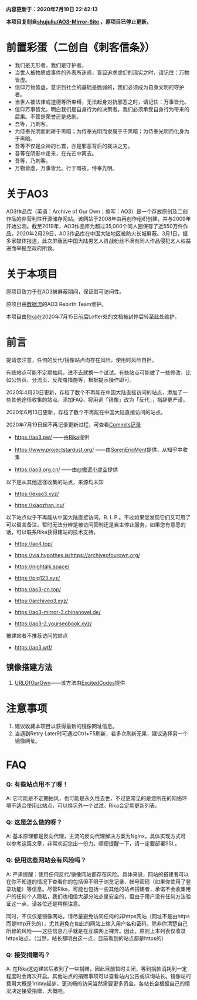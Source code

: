 **内容更新于：2020年7月19日 22:42:13**

**本项目复刻自[shujuliu/AO3-Mirror-Site](https://github.com/shujuliu/AO3-Mirror-Site) ，原项目已停止更新。**

# 前置彩蛋（二创自《刺客信条》）
* 我们是无形者，我们是守护者。
* 当世人被物质或事件的外表所迷惑，盲目追求虚幻的现实之时，请记住：万物皆虚。
* 信仰万物皆虚，意识到社会的基础是脆弱的，我们必须成为自身文明的守护者。
* 当世人被法律或道德等所束缚，无法起身对抗邪恶之时，请记住：万事皆允。
* 信仰万事皆允，明白我们是自身行为的决策者。我们必须承受自身行为带来的后果。不管是荣誉还是悲剧。
* 吾等，乃刺客。
* 为侍奉光明而躬耕于黑暗；为侍奉光明而隶属于于黑暗；为侍奉光明而化身为于黑暗。
* 吾等不仅是众神的匕首，亦是邪恶背后的裁决之刃。
* 吾等在阴影中走来，在光芒中离去。
* 吾等，乃刺客。
* 万物皆虚，万事皆允。行于暗夜，侍奉光明。

# 关于AO3
AO3作品库（英语：Archive of Our Own；缩写：AO3）是一个存放原创及二创作品的非营利性开源储存网站。该网站于2008年由再创作组织创建，并与2009年开始公测。截至2019年，AO3作品库为超过35,000个同人圈保存了近550万件作品。2020年2月29日，AO3作品库在中国大陆地区被防火长城屏蔽。3月1日，据多家媒体报道，此次屏蔽因中国大陆男艺人肖战粉丝不满有同人作品侵犯艺人权益进而举报至政府所致。

# 关于本项目
原项目致力于在AO3被屏蔽期间，保证其可访问性。

原项目由[数据流](https://github.com/orgs/shujuliu)的AO3 Rebirth Team维护。

本项目由[Rika](https://github.com/RikaSugisawa)在2020年7月15日前后Lofter处的文档被封停后转至此处维护。

# 前言
提请您注意，任何的反代/镜像站点均存在风险，使用时风险自担。

有些站点可能不定期抽风，进不去就换一个试试。有些站点可能做了一些修改，比如公告页、分流页、反爬虫措施等，根据提示操作即可。

2020年4月20日更新，存档了数个不再能在中国大陆直接访问的站点，添加了一些其他途径收集的站点。添加FAQ。将用词「镜像」改为「反代」，措辞更严谨。

2020年6月13日更新，存档了数个不再能在中国大陆直接访问的站点。

2020年7月19日起不再记录更新过程，可查看[Commits记录](https://github.com/RikaSugisawa/AO3-Mirror-Site/commits/master/README.md)

* https://ao3.pw/ ——由[Rika](https://github.com/RikaSugisawa)提供

* https://www.projectstardust.org/ ——由[SorenEricMent](https://www.zhihu.com/people/SorenEricMent)提供，从知乎中收集

* https://ao3.org.cn/ ——由[@撒谎小虚空](https://www.lofter.com/mentionredirect.do?blogId=541866534)提供

以下是从其他途径收集的站点，来源均未知

*   https://exao3.xyz/

*   https://xiaozhan.icu/

以下站点似乎不再能从中国大陆直接访问，R. I. P.。不过如果您发现它们又可用了可以留言备注，暂时无法分辨是被访问管制还是自主停止服务，如果您有意愿的话，可以联系Rika获得建站的技术支持。

*  https://ao4.top/

*  https://via.hypothes.is/https://archiveofourown.org/

*  https://nightalk.space/

*  https://pig123.xyz/

*  https://ao3-cn.top/

*  https://archiveo3.xyz/

*  https://ao3-mirror-3.chinanovel.de/ 

*  https://ao3-2.yourseobook.xyz/

被建站者不推荐访问的站点

* https://ao3.wtf/

## 镜像搭建方法
1. [URLOfOurOwn](https://github.com/ExcitedCodes/URLOfOurOwn)——该方法由[ExcitedCodes](https://github.com/ExcitedCodes)提供

# 注意事项
1. 建议收藏本项目以获得最新的镜像网址信息。
2. 当遇到Retry Later时可通过Ctrl+F5刷新，若多次刷新无果，建议选择另一个镜像网址。


# FAQ

### Q: 有些站点用不了呀！

A: 它可能是不定期抽风，也可能是永久性去世，不过更常见的是您所在的网络环境不适合使用此站点，可以换另外一个试试。Rika会定期更新列表。

### Q: 这是怎么做的呀？

A: 基本原理都是反向代理，主流的反向代理解决方案为Nginx，具体实现方式可以参考这篇文章，非常欢迎您出一份力。顺便提醒一下，请一定要部署SSL。

### Q: 使用这些网站会有风险吗？

A: 严肃提醒：使用任何反代/镜像网站都存在风险。具体来说，网站的搭建者可以在你不知道的情况下查看你的包括但不限于浏览记录、帐号密码（如果你使用了登录功能）等信息。尽管Rika，可能也包括一些其他的站点搭建者，承诺不会收集用户的任何个人隐私，我们也相信大部分站点是安全的，但由于用户没有任何方法验证这一点，请各位还是稍稍注意。

同时，不仅仅是镜像网站，请尽量避免访问任何的非https网站（网址不是由https而是http开头的），尤其避免在如此的网站上输入用户名和密码，除非你清楚自己所冒的风险——这些信息几乎就是在互联网上裸奔。因此，原则上本列表仅收录https站点。（当然，站长都明白这一点，目前看到的站点都是https的）

### Q: 接受捐赠吗？

A: 在Rika这边建站后收到了一些捐赠，因此目前暂时关闭，等到捐款消耗到一定程度时会再次开启。其他站点的捐赠事项可以查看站内公告或详询站长。镜像站的费用大概是1r/day起步，更流畅的访问当然需要更多资金。各站长会根据自己的情况决定接受捐赠，大概吧。




